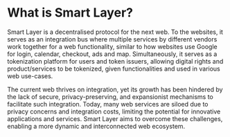 # What is Smart Layer?

Smart Layer is a decentralised protocol for the next web. To the websites, it serves as an integration bus where multiple services by different vendors work together for a web functionality, similar to how websites use Google for login, calendar, checkout, ads and map. Simultaneously, it serves as a tokenization platform for users and token issuers, allowing digital rights and product/services to be tokenized, given functionalities and used in various web use-cases.

The current web thrives on integration, yet its growth has been hindered by the lack of secure, privacy-preserving, and expansionist mechanisms to facilitate such integration. Today, many web services are siloed due to privacy concerns and integration costs, limiting the potential for innovative applications and services. Smart Layer aims to overcome these challenges, enabling a more dynamic and interconnected web ecosystem.
